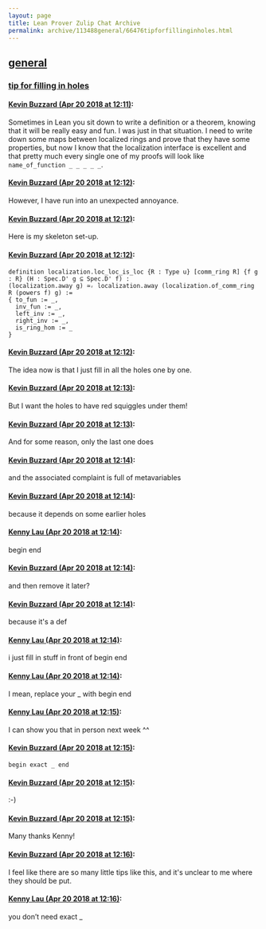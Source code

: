 ```yaml
---
layout: page
title: Lean Prover Zulip Chat Archive 
permalink: archive/113488general/66476tipforfillinginholes.html
---
```


## [general](index.html)
### [tip for filling in holes](66476tipforfillinginholes.html)

#### [Kevin Buzzard (Apr 20 2018 at 12:11)](https://leanprover.zulipchat.com/#narrow/stream/113488-general/topic/tip%20for%20filling%20in%20holes/near/125425455):
Sometimes in Lean you sit down to write a definition or a theorem, knowing that it will be really easy and fun. I was just in that situation. I need to write down some maps between localized rings and prove that they have some properties, but now I know that the localization interface is excellent and that pretty much every single one of my proofs will look like `name_of_function _ _ _ _ _`.

#### [Kevin Buzzard (Apr 20 2018 at 12:12)](https://leanprover.zulipchat.com/#narrow/stream/113488-general/topic/tip%20for%20filling%20in%20holes/near/125425597):
However, I have run into an unexpected annoyance.

#### [Kevin Buzzard (Apr 20 2018 at 12:12)](https://leanprover.zulipchat.com/#narrow/stream/113488-general/topic/tip%20for%20filling%20in%20holes/near/125425716):
Here is my skeleton set-up.

#### [Kevin Buzzard (Apr 20 2018 at 12:12)](https://leanprover.zulipchat.com/#narrow/stream/113488-general/topic/tip%20for%20filling%20in%20holes/near/125425811):
```lean
definition localization.loc_loc_is_loc {R : Type u} [comm_ring R] {f g : R} (H : Spec.D' g ⊆ Spec.D' f) :
(localization.away g) ≃ᵣ localization.away (localization.of_comm_ring R (powers f) g) := 
{ to_fun := _,
  inv_fun := _,
  left_inv := _,
  right_inv := _,
  is_ring_hom := _
}
```

#### [Kevin Buzzard (Apr 20 2018 at 12:12)](https://leanprover.zulipchat.com/#narrow/stream/113488-general/topic/tip%20for%20filling%20in%20holes/near/125426022):
The idea now is that I just fill in all the holes one by one.

#### [Kevin Buzzard (Apr 20 2018 at 12:13)](https://leanprover.zulipchat.com/#narrow/stream/113488-general/topic/tip%20for%20filling%20in%20holes/near/125426090):
But I want the holes to have red squiggles under them!

#### [Kevin Buzzard (Apr 20 2018 at 12:13)](https://leanprover.zulipchat.com/#narrow/stream/113488-general/topic/tip%20for%20filling%20in%20holes/near/125426138):
And for some reason, only the last one does

#### [Kevin Buzzard (Apr 20 2018 at 12:14)](https://leanprover.zulipchat.com/#narrow/stream/113488-general/topic/tip%20for%20filling%20in%20holes/near/125426449):
and the associated complaint is full of metavariables

#### [Kevin Buzzard (Apr 20 2018 at 12:14)](https://leanprover.zulipchat.com/#narrow/stream/113488-general/topic/tip%20for%20filling%20in%20holes/near/125426465):
because it depends on some earlier holes

#### [Kenny Lau (Apr 20 2018 at 12:14)](https://leanprover.zulipchat.com/#narrow/stream/113488-general/topic/tip%20for%20filling%20in%20holes/near/125426472):
begin end

#### [Kevin Buzzard (Apr 20 2018 at 12:14)](https://leanprover.zulipchat.com/#narrow/stream/113488-general/topic/tip%20for%20filling%20in%20holes/near/125426501):
and then remove it later?

#### [Kevin Buzzard (Apr 20 2018 at 12:14)](https://leanprover.zulipchat.com/#narrow/stream/113488-general/topic/tip%20for%20filling%20in%20holes/near/125426565):
because it's a def

#### [Kenny Lau (Apr 20 2018 at 12:14)](https://leanprover.zulipchat.com/#narrow/stream/113488-general/topic/tip%20for%20filling%20in%20holes/near/125426587):
i just fill in stuff in front of begin end

#### [Kenny Lau (Apr 20 2018 at 12:14)](https://leanprover.zulipchat.com/#narrow/stream/113488-general/topic/tip%20for%20filling%20in%20holes/near/125426641):
I mean, replace your _ with begin end

#### [Kenny Lau (Apr 20 2018 at 12:15)](https://leanprover.zulipchat.com/#narrow/stream/113488-general/topic/tip%20for%20filling%20in%20holes/near/125426744):
I can show you that in person next week ^^

#### [Kevin Buzzard (Apr 20 2018 at 12:15)](https://leanprover.zulipchat.com/#narrow/stream/113488-general/topic/tip%20for%20filling%20in%20holes/near/125426832):
`begin exact _ end`

#### [Kevin Buzzard (Apr 20 2018 at 12:15)](https://leanprover.zulipchat.com/#narrow/stream/113488-general/topic/tip%20for%20filling%20in%20holes/near/125426834):
:-)

#### [Kevin Buzzard (Apr 20 2018 at 12:15)](https://leanprover.zulipchat.com/#narrow/stream/113488-general/topic/tip%20for%20filling%20in%20holes/near/125426835):
Many thanks Kenny!

#### [Kevin Buzzard (Apr 20 2018 at 12:16)](https://leanprover.zulipchat.com/#narrow/stream/113488-general/topic/tip%20for%20filling%20in%20holes/near/125427174):
I feel like there are so many little tips like this, and it's unclear to me where they should be put.

#### [Kenny Lau (Apr 20 2018 at 12:16)](https://leanprover.zulipchat.com/#narrow/stream/113488-general/topic/tip%20for%20filling%20in%20holes/near/125427447):
you don’t need exact _

